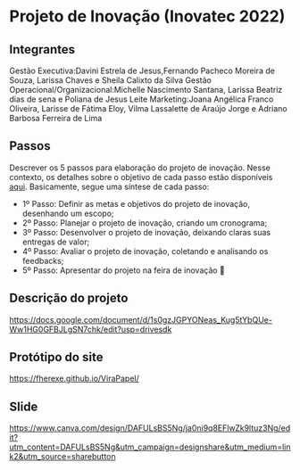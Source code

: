 # Projeto de Inovação (Inovatec 2022)

## Integrantes 

Gestão Executiva:Davini Estrela de Jesus,Fernando Pacheco Moreira de Souza, Larissa Chaves e Sheila Calixto da Silva 
Gestão Operacional/Organizacional:Michelle Nascimento Santana,  Larissa Beatriz dias de sena e Poliana de Jesus Leite 
Marketing:Joana Angélica Franco Oliveira, Larisse de Fátima Eloy, Vilma Lassalette de Araújo Jorge e Adriano Barbosa Ferreira de Lima 
## Passos 
Descrever os 5 passos para elaboração do projeto de inovação. Nesse contexto, os detalhes sobre o objetivo de cada passo estão disponíveis [aqui](https://academiapme-my.sharepoint.com/:w:/g/personal/marjory_dio_me/Efb7IK14WzJNhnx7wmDwh9gBydAUvsgfLgGvpanquISsZg). Basicamente, segue uma síntese de cada passo:
- 1º Passo: Definir as metas e objetivos do projeto de inovação, desenhando um escopo; 
- 2º Passo: Planejar o projeto de inovação, criando um cronograma; 
- 3º Passo: Desenvolver o projeto de inovação, deixando claras suas entregas de valor; 
- 4º Passo: Avaliar o projeto de inovação, coletando e analisando os feedbacks;
- 5º Passo: Apresentar do projeto na feira de inovação 🚀

## Descrição do projeto 

https://docs.google.com/document/d/1s0gzJGPYONeas_Kug5tYbQUe-Ww1HG0GFBJLgSN7chk/edit?usp=drivesdk

## Protótipo do site 
https://fherexe.github.io/ViraPapel/                                                                                                                                                                                                                                                                                                                                 
## Slide 
https://www.canva.com/design/DAFULsBS5Ng/ja0ni9q8EFlwZk9ltuz3Ng/edit?utm_content=DAFULsBS5Ng&utm_campaign=designshare&utm_medium=link2&utm_source=sharebutton
